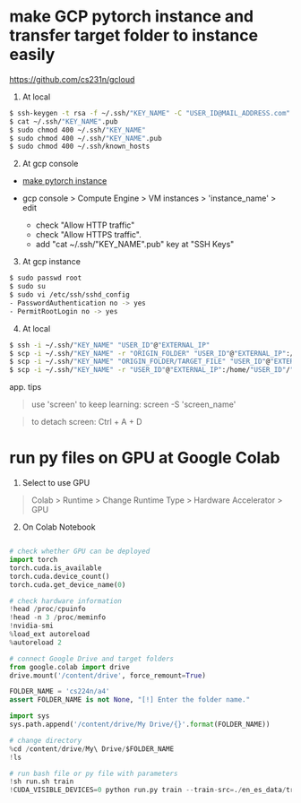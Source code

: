 # make GCP pytorch instance and transfer target folder to instance easily

https://github.com/cs231n/gcloud

1. At local
~~~ sh
$ ssh-keygen -t rsa -f ~/.ssh/"KEY_NAME" -C "USER_ID@MAIL_ADDRESS.com" 
$ cat ~/.ssh/"KEY_NAME".pub
$ sudo chmod 400 ~/.ssh/"KEY_NAME" 
$ sudo chmod 400 ~/.ssh/"KEY_NAME".pub   
$ sudo chmod 400 ~/.ssh/known_hosts
~~~

2. At gcp console 

* [make pytorch instance](https://console.cloud.google.com/marketplace/config/click-to-deploy-images/tensorflow)

* gcp console > Compute Engine > VM instances > 'instance_name' > edit
    - check "Allow HTTP traffic"
    - check "Allow HTTPS traffic".
    - add "cat ~/.ssh/"KEY_NAME".pub" key at "SSH Keys"

3. At gcp instance

~~~ sh
$ sudo passwd root
$ sudo su
$ sudo vi /etc/ssh/sshd_config
- PasswordAuthentication no -> yes
- PermitRootLogin no -> yes
~~~

4. At local

``` sh
$ ssh -i ~/.ssh/"KEY_NAME" "USER_ID"@"EXTERNAL_IP"
$ scp -i ~/.ssh/"KEY_NAME" -r "ORIGIN_FOLDER" "USER_ID"@"EXTERNAL_IP":/home/"USER_ID"/"DEST_FOLDER"
$ scp -i ~/.ssh/"KEY_NAME" "ORIGIN_FOLDER/TARGET_FILE" "USER_ID"@"EXTERNAL_IP":/home/"USER_ID"/"DEST_FOLDER"
$ scp -i ~/.ssh/"KEY_NAME" -r "USER_ID"@"EXTERNAL_IP":/home/"USER_ID"/"GCP_DEST_FOLDER" "LOCAL_ORIGIN_FOLDER" 
```

app. tips

> use 'screen' to keep learning: screen -S 'screen_name'

> to detach screen: Ctrl + A + D


# run py files on GPU at Google Colab

1. Select to use GPU
> Colab > Runtime > Change Runtime Type > Hardware Accelerator > GPU

2. On Colab Notebook
~~~ python

# check whether GPU can be deployed
import torch
torch.cuda.is_available
torch.cuda.device_count()
torch.cuda.get_device_name(0)

# check hardware information
!head /proc/cpuinfo
!head -n 3 /proc/meminfo
!nvidia-smi
%load_ext autoreload
%autoreload 2

# connect Google Drive and target folders
from google.colab import drive
drive.mount('/content/drive', force_remount=True)

FOLDER_NAME = 'cs224n/a4'
assert FOLDER_NAME is not None, "[!] Enter the folder name."

import sys
sys.path.append('/content/drive/My Drive/{}'.format(FOLDER_NAME))

# change directory
%cd /content/drive/My\ Drive/$FOLDER_NAME
!ls

# run bash file or py file with parameters
!sh run.sh train
!CUDA_VISIBLE_DEVICES=0 python run.py train --train-src=./en_es_data/train.es --train-tgt=./en_es_data/train.en --dev-src=./en_es_data/dev.es --dev-tgt=./en_es_data/dev.en --vocab=vocab.json --batch-size=64 --cuda
~~~
